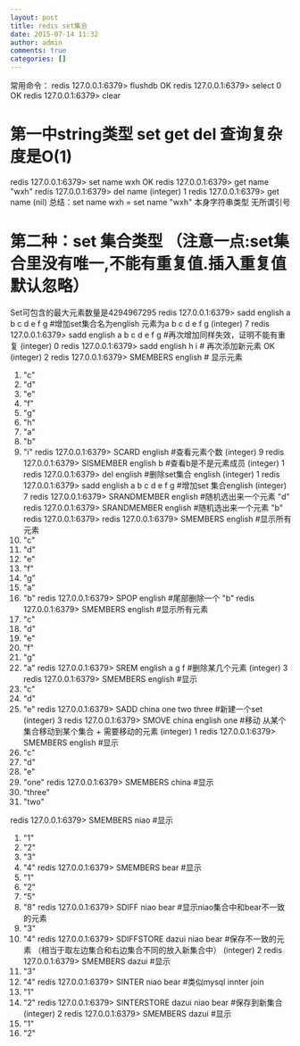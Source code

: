 ```yaml
---
layout: post
title: redis set集合
date: 2015-07-14 11:32
author: admin
comments: true
categories: []
---
```

常用命令：
redis 127.0.0.1:6379> flushdb
OK
redis 127.0.0.1:6379> select 0 
OK
redis 127.0.0.1:6379> clear 

# 第一中string类型 set get del  查询复杂度是O(1)  
redis 127.0.0.1:6379>  set name wxh 
OK
redis 127.0.0.1:6379> get name
"wxh"
redis 127.0.0.1:6379> del name
(integer) 1
redis 127.0.0.1:6379> get name
(nil)
总结：set name wxh = set name "wxh" 本身字符串类型 无所谓引号

# 第二种：set 集合类型 （注意一点:set集合里没有唯一,不能有重复值.插入重复值默认忽略）
Set可包含的最大元素数量是4294967295
redis 127.0.0.1:6379> sadd english a b c d e f g        #增加set集合名为english 元素为a b c d e f g 
(integer) 7
redis 127.0.0.1:6379> sadd english a b c d e f g       #再次增加同样失效，证明不能有重复
(integer) 0
redis 127.0.0.1:6379> sadd english h i   # 再次添加新元素 OK
(integer) 2
redis 127.0.0.1:6379> SMEMBERS english  # 显示元素 
1) "c"
2) "d"
3) "e"
4) "f"
5) "g"
6) "h"
7) "a"
8) "b"
9) "i"
redis 127.0.0.1:6379> SCARD english #查看元素个数
(integer) 9
redis 127.0.0.1:6379> SISMEMBER english b  #查看b是不是元素成员
(integer) 1
redis 127.0.0.1:6379> del english  #删除set集合 english
(integer) 1
redis 127.0.0.1:6379> sadd english a b c d e f g   #增加set 集合english
(integer) 7
redis 127.0.0.1:6379> SRANDMEMBER english #随机选出来一个元素
"d"
redis 127.0.0.1:6379> SRANDMEMBER english #随机选出来一个元素
"b"
redis 127.0.0.1:6379> 
redis 127.0.0.1:6379> SMEMBERS english #显示所有元素
1) "c"
2) "d"
3) "e"
4) "f"
5) "g"
6) "a"
7) "b"
redis 127.0.0.1:6379> SPOP english #尾部删除一个
"b"
redis 127.0.0.1:6379> SMEMBERS english #显示所有元素
1) "c"
2) "d"
3) "e"
4) "f"
5) "g"
6) "a"
redis 127.0.0.1:6379> SREM english a g f  #删除某几个元素
(integer) 3
redis 127.0.0.1:6379> SMEMBERS english #显示 
1) "c"
2) "d"
3) "e"
redis 127.0.0.1:6379> SADD china one two three #新建一个set
(integer) 3
redis 127.0.0.1:6379> SMOVE china english one #移动 从某个集合移动到某个集合 + 需要移动的元素
(integer) 1
redis 127.0.0.1:6379> SMEMBERS english #显示
1) "c"
2) "d"
3) "e"
4) "one"
redis 127.0.0.1:6379> SMEMBERS china #显示
1) "three"
2) "two"

redis 127.0.0.1:6379> SMEMBERS niao #显示
1) "1"
2) "2"
3) "3"
4) "4"
redis 127.0.0.1:6379> SMEMBERS bear #显示
1) "1"
2) "2"
3) "5"
4) "8"
redis 127.0.0.1:6379> SDIFF niao bear #显示niao集合中和bear不一致的元素
1) "3"
2) "4"
redis 127.0.0.1:6379> SDIFFSTORE dazui niao bear #保存不一致的元素 （相当于取左边集合和右边集合不同的放入新集合中）
(integer) 2
redis 127.0.0.1:6379> SMEMBERS dazui #显示
1) "3"
2) "4"
redis 127.0.0.1:6379> SINTER niao bear #类似mysql innter join
1) "1"
2) "2"
redis 127.0.0.1:6379> SINTERSTORE dazui niao bear #保存到新集合
(integer) 2
redis 127.0.0.1:6379> SMEMBERS dazui #显示
1) "1"
2) "2"
